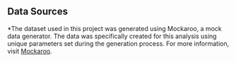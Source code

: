 ## Data Sources
*The dataset used in this project was generated using Mockaroo, a mock data generator. The data was specifically created for this analysis using unique parameters set during the generation process. For more information, visit [Mockaroo](https://www.mockaroo.com).
